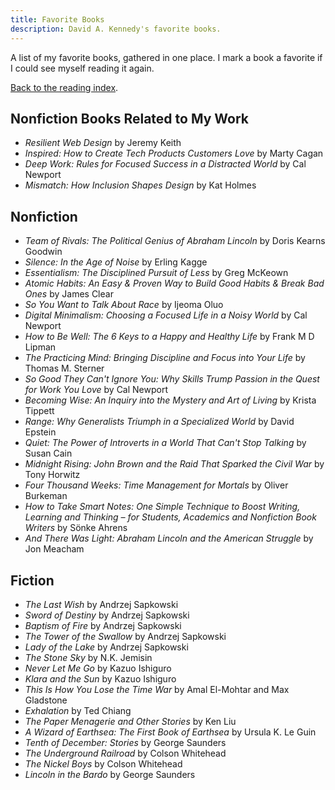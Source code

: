 ```yaml
---
title: Favorite Books
description: David A. Kennedy's favorite books.
---
```


A list of my favorite books, gathered in one place. I mark a book a favorite if I could see myself reading it again.

[Back to the reading index](/reading/).

## Nonfiction Books Related to My Work

- _Resilient Web Design_ by Jeremy Keith
- _Inspired: How to Create Tech Products Customers Love_ by Marty Cagan
- _Deep Work: Rules for Focused Success in a Distracted World_ by Cal Newport
- _Mismatch: How Inclusion Shapes Design_ by Kat Holmes

## Nonfiction

- _Team of Rivals: The Political Genius of Abraham Lincoln_ by Doris Kearns Goodwin
- _Silence: In the Age of Noise_ by Erling Kagge
- _Essentialism: The Disciplined Pursuit of Less_ by Greg McKeown
- _Atomic Habits: An Easy & Proven Way to Build Good Habits & Break Bad Ones_ by James Clear
- _So You Want to Talk About Race_ by Ijeoma Oluo
- _Digital Minimalism: Choosing a Focused Life in a Noisy World_ by Cal Newport
- _How to Be Well: The 6 Keys to a Happy and Healthy Life_ by Frank M D Lipman
- _The Practicing Mind: Bringing Discipline and Focus into Your Life_ by Thomas M. Sterner
- _So Good They Can't Ignore You: Why Skills Trump Passion in the Quest for Work You Love_ by Cal Newport
- _Becoming Wise: An Inquiry into the Mystery and Art of Living_ by Krista Tippett
- _Range: Why Generalists Triumph in a Specialized World_ by David Epstein
- _Quiet: The Power of Introverts in a World That Can't Stop Talking_ by Susan Cain
- _Midnight Rising: John Brown and the Raid That Sparked the Civil War_ by Tony Horwitz
- _Four Thousand Weeks: Time Management for Mortals_ by Oliver Burkeman
- _How to Take Smart Notes: One Simple Technique to Boost Writing, Learning and Thinking – for Students, Academics and Nonfiction Book Writers_ by Sönke Ahrens
- _And There Was Light: Abraham Lincoln and the American Struggle_ by Jon Meacham

## Fiction

- _The Last Wish_ by Andrzej Sapkowski
- _Sword of Destiny_ by Andrzej Sapkowski
- _Baptism of Fire_ by Andrzej Sapkowski
- _The Tower of the Swallow_ by Andrzej Sapkowski
- _Lady of the Lake_ by Andrzej Sapkowski
- _The Stone Sky_ by N.K. Jemisin
- _Never Let Me Go_ by Kazuo Ishiguro
- _Klara and the Sun_ by Kazuo Ishiguro
- _This Is How You Lose the Time War_ by Amal El-Mohtar and Max Gladstone
- _Exhalation_ by Ted Chiang
- _The Paper Menagerie and Other Stories_ by Ken Liu
- _A Wizard of Earthsea: The First Book of Earthsea_ by Ursula K. Le Guin
- _Tenth of December: Stories_ by George Saunders
- _The Underground Railroad_ by Colson Whitehead
- _The Nickel Boys_ by Colson Whitehead
- _Lincoln in the Bardo_ by George Saunders
